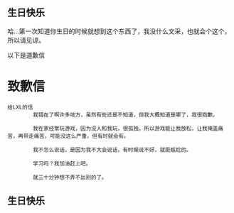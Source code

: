 ## 生日快乐

哈...第一次知道你生日的时候就想到这个东西了，我没什么文采，也就会个这个，所以请见谅。

以下是道歉信

<h1>致歉信</h1>

    给LXL的信
            我错在了啊许多地方，虽然有些还是不知道，但我大概知道是哪了，我很抱歉。
            
            我在家经常玩游戏，因为没人和我玩，很孤独，所以游戏能让我放松，让我掩盖痛苦，再带走痛苦，可能没这么严重，但有时就会有。
            
            我不怎么说话，是因为我不大会说话，有时候说不好，就挺尴尬的。
            
            学习吗？我加油赶上吧。
            
            就三十分钟想不弄不出别的了。
            
            
<h2>生日快乐</h2>



